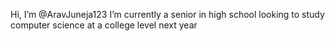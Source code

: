 Hi, I’m @AravJuneja123
I’m currently a senior in high school looking to study computer science at a college level next year 




<!---
AravJuneja123/AravJuneja123 is a ✨ special ✨ repository because its `README.md` (this file) appears on your GitHub profile.
You can click the Preview link to take a look at your changes.
--->
